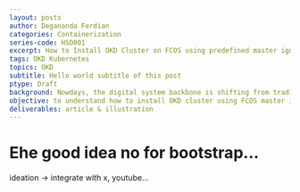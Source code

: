 ```yaml
---
layout: posts
author: Degananda Ferdian
categories: Containerization
series-code: HSD001
excerpt: How to Install OKD Cluster on FCOS using predefined master ignition.
tags: OKD Kubernetes
topics: OKD
subtitle: Hello world subtitle of this post
ptype: Draft
background: Nowdays, the digital system backbone is shifting from traditional VM into container (on top of VM or Baremetal) to achieve more agility, versatality, scalability and availability. 
objective: to understand how to install OKD cluster using FCOS master ignition.
deliverables: article & illustration
---
```


# Ehe good idea no for bootstrap...

ideation -> integrate with x, youtube...